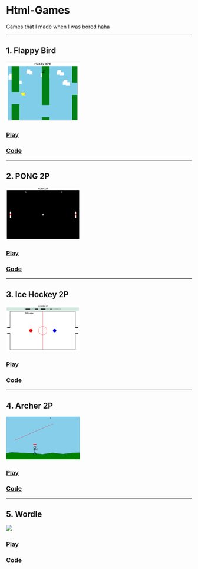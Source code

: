 # Html-Games

Games that I made when I was bored haha

---
## 1. Flappy Bird
<img src="img/flppy.png" width="200">

### [Play](https://jellyho.github.io/Html-Games/Flappy_Bird.html)

### [Code](https://github.com/jellyho/Html-Games/blob/master/Flappy%20Bird.html)

---
## 2. PONG 2P
<img src="img/pong.png" width="200">

### [Play](https://jellyho.github.io/Html-Games/Pong2P.html)

### [Code](https://github.com/jellyho/Html-Games/blob/master/Pong2P.html)

---
## 3. Ice Hockey 2P
<img src="img/hockey.png" width="200">

### [Play](https://jellyho.github.io/Html-Games/IceHockey.html)

### [Code](https://github.com/jellyho/Html-Games/blob/master/IceHockey.html)

---
## 4. Archer 2P
<img src="img/archer.png" width="200">

### [Play](https://jellyho.github.io/Html-Games/archer.html)

### [Code](https://github.com/jellyho/Html-Games/blob/master/archer.html)

---
## 5. Wordle
<img src="img/worlde.png" width="200">

### [Play](https://jellyho.github.io/Html-Games/wordle.html) 

### [Code](https://github.com/jellyho/Html-Games/blob/master/wordle.html)
